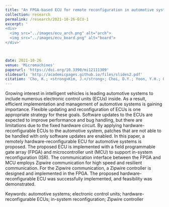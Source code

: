 ```yaml
---
title: "An FPGA-based ECU for remote reconfiguration in automotive systems"
collection: research 
permalink: /research/2021-10-26-ECU-1
excerpt: '
<div>
  <img src="../images/ecu_arch.png" alt="arch">
  <img src="../images/ecu_board.png" alt="board">
</div>'



date: 2021-10-26
venue: 'Micromachines'
paperurl: 'https://doi.org/10.3390/mi12111309'
slidesurl: 'http://academicpages.github.io/files/slides2.pdf'
citation: 'Cho, K.; <strong>Kim, J.</strong>; Choi, D.Y.; Yoon, Y.H.; Oh, J.H.; Lee, S.E. An FPGA-Based ECU for Remote Reconfiguration in Automotive Systems. Micromachines 2021, 12, 1309.'
---
```

Growing interest in intelligent vehicles is leading automotive systems to include numerous electronic control units (ECUs) inside. As a result, efficient implementation and management of automotive systems is gaining importance. Flexible updating and reconfiguration of ECUs is one appropriate strategy for these goals. Software updates to the ECUs are expected to improve performance and bug handling, but there are limitations due to the fixed hardware circuit. By applying hardware-reconfigurable ECUs to the automotive system, patches that are not able to be handled with only software updates are enabled. In this paper, a remotely hardware-reconfigurable ECU for automotive systems is proposed. The proposed ECU is implemented with a field programmable gate array (FPGA) and microcontroller unit (MCU) to support in-system reconfiguration (ISR). The communication interface between the FPGA and MCU employs Zipwire communication for high speed and resilient communication. For the Zipwire communication, a Zipwire controller is designed and implemented in the FPGA. The proposed hardware-reconfigurable ECU was successfully implemented, and feasibility was demonstrated.

Keywords: automotive systems; electronic control units; hardware-reconfigurable ECUs; in-system reconfiguration; Zipwire controller

